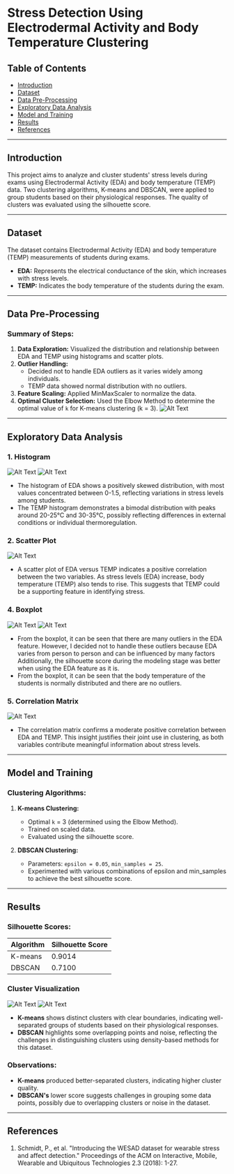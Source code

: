 
# Stress Detection Using Electrodermal Activity and Body Temperature Clustering

## Table of Contents
- [Introduction](#introduction)
- [Dataset](#dataset)
- [Data Pre-Processing](#data-pre-processing)
- [Exploratory Data Analysis](#exploratory-data-analysis)
- [Model and Training](#model-and-training)
- [Results](#results)
- [References](#references)

---

## Introduction
This project aims to analyze and cluster students' stress levels during exams using Electrodermal Activity (EDA) and body temperature (TEMP) data. Two clustering algorithms, K-means and DBSCAN, were applied to group students based on their physiological responses. The quality of clusters was evaluated using the silhouette score.

---

## Dataset
The dataset contains Electrodermal Activity (EDA) and body temperature (TEMP) measurements of students during exams. 

- **EDA:** Represents the electrical conductance of the skin, which increases with stress levels.
- **TEMP:** Indicates the body temperature of the students during the exam.

---

## Data Pre-Processing
### Summary of Steps:
1. **Data Exploration:** Visualized the distribution and relationship between EDA and TEMP using histograms and scatter plots.
2. **Outlier Handling:**
   - Decided not to handle EDA outliers as it varies widely among individuals.
   - TEMP data showed normal distribution with no outliers.
3. **Feature Scaling:** Applied MinMaxScaler to normalize the data.
4. **Optimal Cluster Selection:** Used the Elbow Method to determine the optimal value of `k` for K-means clustering (k = 3).
![Alt Text](images/elbow_graph.png)

---

## Exploratory Data Analysis
### 1. **Histogram**  
![Alt Text](images/distribution_EDA.png) ![Alt Text](images/distribution_temp.png)
   - The histogram of EDA shows a positively skewed distribution, with most values concentrated between 0-1.5, reflecting variations in stress levels among students.  
   - The TEMP histogram demonstrates a bimodal distribution with peaks around 20-25°C and 30-35°C, possibly reflecting differences in external conditions or individual thermoregulation.  

### 2. **Scatter Plot** 
![Alt Text](images/scatter_plot.png)
   - A scatter plot of EDA versus TEMP indicates a positive correlation between the two variables. As stress levels (EDA) increase, body temperature (TEMP) also tends to rise. This suggests that TEMP could be a supporting feature in identifying stress.  

### 4. **Boxplot**  
![Alt Text](images/boxplot_EDA.png) ![Alt Text](images/boxplot_temp.png)
- From the boxplot, it can be seen that there are many outliers in the EDA feature. However, I decided not to handle these outliers because EDA varies from person to person and can be influenced by many factors Additionally, the silhouette score during the modeling stage was better when using the EDA feature as it is.
- From the boxplot, it can be seen that the body temperature of the students is normally distributed and there are no outliers.

### 5. **Correlation Matrix**  
![Alt Text](images/correlation_matrix.png)
   - The correlation matrix confirms a moderate positive correlation between EDA and TEMP. This insight justifies their joint use in clustering, as both variables contribute meaningful information about stress levels.  

---

## Model and Training
### Clustering Algorithms:
1. **K-means Clustering:**
   - Optimal `k` = 3 (determined using the Elbow Method).
   - Trained on scaled data.
   - Evaluated using the silhouette score.

2. **DBSCAN Clustering:**
   - Parameters: `epsilon = 0.05`, `min_samples = 25`.
   - Experimented with various combinations of epsilon and min_samples to achieve the best silhouette score.

---

## Results
### Silhouette Scores:
| Algorithm  | Silhouette Score |
|------------|------------------|
| K-means    | 0.9014           |
| DBSCAN     | 0.7100           |

### Cluster Visualization  
![Alt Text](images/kmeans_clustering.png) ![Alt Text](images/DBSCAN_clustering.png)
   - **K-means** shows distinct clusters with clear boundaries, indicating well-separated groups of students based on their physiological responses.  
   - **DBSCAN** highlights some overlapping points and noise, reflecting the challenges in distinguishing clusters using density-based methods for this dataset.  

### Observations:
- **K-means** produced better-separated clusters, indicating higher cluster quality.
- **DBSCAN's** lower score suggests challenges in grouping some data points, possibly due to overlapping clusters or noise in the dataset.

---

## References
1. Schmidt, P., et al. "Introducing the WESAD dataset for wearable stress and affect detection." Proceedings of the ACM on Interactive, Mobile, Wearable and Ubiquitous Technologies 2.3 (2018): 1-27.
